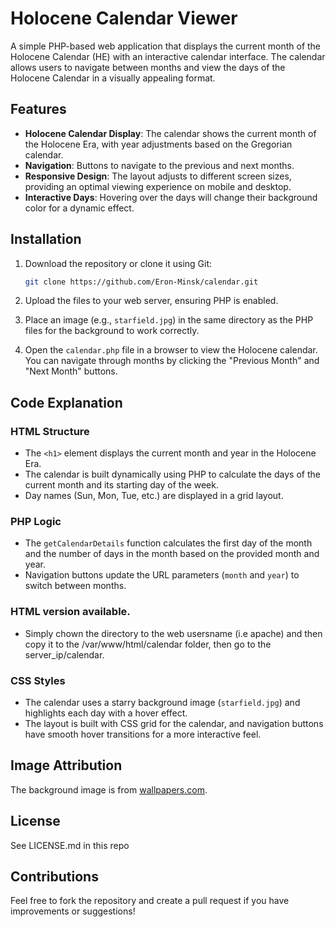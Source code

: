 # Holocene Calendar Viewer

A simple PHP-based web application that displays the current month of the Holocene Calendar (HE) with an interactive calendar interface. The calendar allows users to navigate between months and view the days of the Holocene Calendar in a visually appealing format.

## Features

- **Holocene Calendar Display**: The calendar shows the current month of the Holocene Era, with year adjustments based on the Gregorian calendar.
- **Navigation**: Buttons to navigate to the previous and next months.
- **Responsive Design**: The layout adjusts to different screen sizes, providing an optimal viewing experience on mobile and desktop.
- **Interactive Days**: Hovering over the days will change their background color for a dynamic effect.

## Installation

1. Download the repository or clone it using Git:
   ```bash
   git clone https://github.com/Eron-Minsk/calendar.git
   ```

2. Upload the files to your web server, ensuring PHP is enabled.

3. Place an image (e.g., `starfield.jpg`) in the same directory as the PHP files for the background to work correctly.

4. Open the `calendar.php` file in a browser to view the Holocene calendar. You can navigate through months by clicking the "Previous Month" and "Next Month" buttons.

## Code Explanation

### HTML Structure
- The `<h1>` element displays the current month and year in the Holocene Era.
- The calendar is built dynamically using PHP to calculate the days of the current month and its starting day of the week.
- Day names (Sun, Mon, Tue, etc.) are displayed in a grid layout.

### PHP Logic
- The `getCalendarDetails` function calculates the first day of the month and the number of days in the month based on the provided month and year.
- Navigation buttons update the URL parameters (`month` and `year`) to switch between months.

### HTML version available.
 - Simply chown the directory to the web usersname (i.e apache) and then copy it to the /var/www/html/calendar folder, then go to the server_ip/calendar.
### CSS Styles
- The calendar uses a starry background image (`starfield.jpg`) and highlights each day with a hover effect.
- The layout is built with CSS grid for the calendar, and navigation buttons have smooth hover transitions for a more interactive feel.

## Image Attribution
The background image is from [wallpapers.com](https://wallpapers.com/wallpapers/kurzgesagt-v21ypm6kko2yuoic/download).

## License

See LICENSE.md in this repo

## Contributions

Feel free to fork the repository and create a pull request if you have improvements or suggestions!

